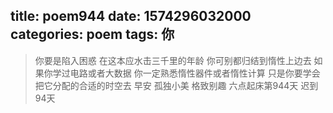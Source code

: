 title: poem944
date: 1574296032000
categories: poem
tags: 你
---
> 你要是陷入困惑
在这本应水击三千里的年龄
你可别都归结到惰性上边去
如果你学过电路或者大数据
你一定熟悉惰性器件或者惰性计算
只是你要学会把它分配的合适的时空去
早安
孤独小美
格致别趣
六点起床第944天 迟到94天